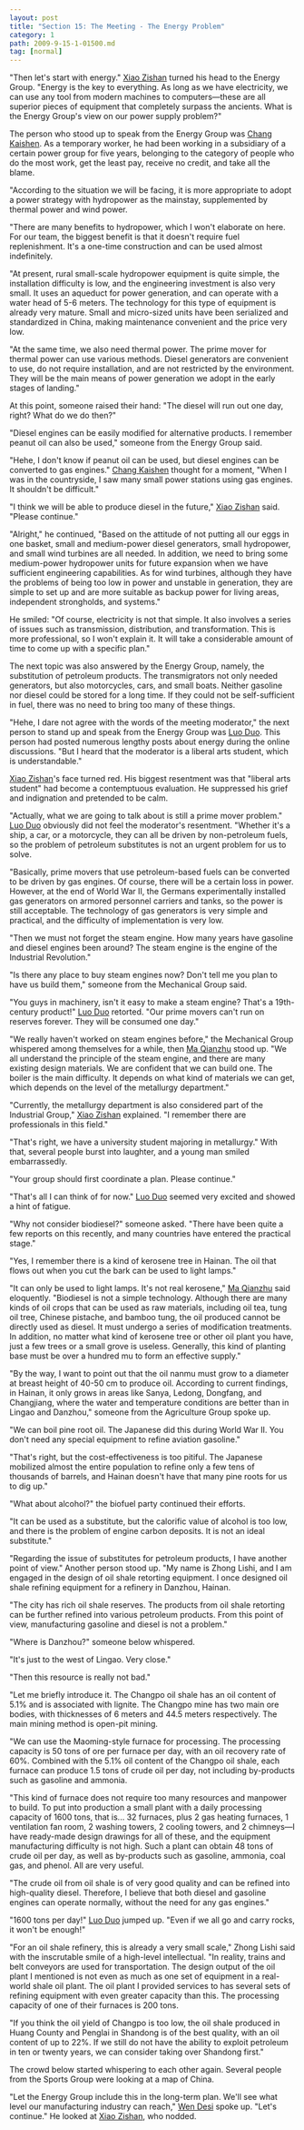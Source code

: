 ```yaml
---
layout: post
title: "Section 15: The Meeting - The Energy Problem"
category: 1
path: 2009-9-15-1-01500.md
tag: [normal]
---
```


"Then let's start with energy." [Xiao Zishan][y001] turned his head to the Energy Group. "Energy is the key to everything. As long as we have electricity, we can use any tool from modern machines to computers—these are all superior pieces of equipment that completely surpass the ancients. What is the Energy Group's view on our power supply problem?"

The person who stood up to speak from the Energy Group was [Chang Kaishen][y010]. As a temporary worker, he had been working in a subsidiary of a certain power group for five years, belonging to the category of people who do the most work, get the least pay, receive no credit, and take all the blame.

"According to the situation we will be facing, it is more appropriate to adopt a power strategy with hydropower as the mainstay, supplemented by thermal power and wind power.

"There are many benefits to hydropower, which I won't elaborate on here. For our team, the biggest benefit is that it doesn't require fuel replenishment. It's a one-time construction and can be used almost indefinitely.

"At present, rural small-scale hydropower equipment is quite simple, the installation difficulty is low, and the engineering investment is also very small. It uses an aqueduct for power generation, and can operate with a water head of 5-6 meters. The technology for this type of equipment is already very mature. Small and micro-sized units have been serialized and standardized in China, making maintenance convenient and the price very low.

"At the same time, we also need thermal power. The prime mover for thermal power can use various methods. Diesel generators are convenient to use, do not require installation, and are not restricted by the environment. They will be the main means of power generation we adopt in the early stages of landing."

At this point, someone raised their hand: "The diesel will run out one day, right? What do we do then?"

"Diesel engines can be easily modified for alternative products. I remember peanut oil can also be used," someone from the Energy Group said.

"Hehe, I don't know if peanut oil can be used, but diesel engines can be converted to gas engines." [Chang Kaishen][y010] thought for a moment, "When I was in the countryside, I saw many small power stations using gas engines. It shouldn't be difficult."

"I think we will be able to produce diesel in the future," [Xiao Zishan][y001] said. "Please continue."

"Alright," he continued, "Based on the attitude of not putting all our eggs in one basket, small and medium-power diesel generators, small hydropower, and small wind turbines are all needed. In addition, we need to bring some medium-power hydropower units for future expansion when we have sufficient engineering capabilities. As for wind turbines, although they have the problems of being too low in power and unstable in generation, they are simple to set up and are more suitable as backup power for living areas, independent strongholds, and systems."

He smiled: "Of course, electricity is not that simple. It also involves a series of issues such as transmission, distribution, and transformation. This is more professional, so I won't explain it. It will take a considerable amount of time to come up with a specific plan."

The next topic was also answered by the Energy Group, namely, the substitution of petroleum products. The transmigrators not only needed generators, but also motorcycles, cars, and small boats. Neither gasoline nor diesel could be stored for a long time. If they could not be self-sufficient in fuel, there was no need to bring too many of these things.

"Hehe, I dare not agree with the words of the meeting moderator," the next person to stand up and speak from the Energy Group was [Luo Duo][y011]. This person had posted numerous lengthy posts about energy during the online discussions. "But I heard that the moderator is a liberal arts student, which is understandable."

[Xiao Zishan][y001]'s face turned red. His biggest resentment was that "liberal arts student" had become a contemptuous evaluation. He suppressed his grief and indignation and pretended to be calm.

"Actually, what we are going to talk about is still a prime mover problem." [Luo Duo][y011] obviously did not feel the moderator's resentment. "Whether it's a ship, a car, or a motorcycle, they can all be driven by non-petroleum fuels, so the problem of petroleum substitutes is not an urgent problem for us to solve.

"Basically, prime movers that use petroleum-based fuels can be converted to be driven by gas engines. Of course, there will be a certain loss in power. However, at the end of World War II, the Germans experimentally installed gas generators on armored personnel carriers and tanks, so the power is still acceptable. The technology of gas generators is very simple and practical, and the difficulty of implementation is very low.

"Then we must not forget the steam engine. How many years have gasoline and diesel engines been around? The steam engine is the engine of the Industrial Revolution."

"Is there any place to buy steam engines now? Don't tell me you plan to have us build them," someone from the Mechanical Group said.

"You guys in machinery, isn't it easy to make a steam engine? That's a 19th-century product!" [Luo Duo][y011] retorted. "Our prime movers can't run on reserves forever. They will be consumed one day."

"We really haven't worked on steam engines before," the Mechanical Group whispered among themselves for a while, then [Ma Qianzhu][y005] stood up. "We all understand the principle of the steam engine, and there are many existing design materials. We are confident that we can build one. The boiler is the main difficulty. It depends on what kind of materials we can get, which depends on the level of the metallurgy department."

"Currently, the metallurgy department is also considered part of the Industrial Group," [Xiao Zishan][y001] explained. "I remember there are professionals in this field."

"That's right, we have a university student majoring in metallurgy." With that, several people burst into laughter, and a young man smiled embarrassedly.

"Your group should first coordinate a plan. Please continue."

"That's all I can think of for now." [Luo Duo][y011] seemed very excited and showed a hint of fatigue.

"Why not consider biodiesel?" someone asked. "There have been quite a few reports on this recently, and many countries have entered the practical stage."

"Yes, I remember there is a kind of kerosene tree in Hainan. The oil that flows out when you cut the bark can be used to light lamps."

"It can only be used to light lamps. It's not real kerosene," [Ma Qianzhu][y005] said eloquently. "Biodiesel is not a simple technology. Although there are many kinds of oil crops that can be used as raw materials, including oil tea, tung oil tree, Chinese pistache, and bamboo tung, the oil produced cannot be directly used as diesel. It must undergo a series of modification treatments. In addition, no matter what kind of kerosene tree or other oil plant you have, just a few trees or a small grove is useless. Generally, this kind of planting base must be over a hundred mu to form an effective supply."

"By the way, I want to point out that the oil nanmu must grow to a diameter at breast height of 40-50 cm to produce oil. According to current findings, in Hainan, it only grows in areas like Sanya, Ledong, Dongfang, and Changjiang, where the water and temperature conditions are better than in Lingao and Danzhou," someone from the Agriculture Group spoke up.

"We can boil pine root oil. The Japanese did this during World War II. You don't need any special equipment to refine aviation gasoline."

"That's right, but the cost-effectiveness is too pitiful. The Japanese mobilized almost the entire population to refine only a few tens of thousands of barrels, and Hainan doesn't have that many pine roots for us to dig up."

"What about alcohol?" the biofuel party continued their efforts.

"It can be used as a substitute, but the calorific value of alcohol is too low, and there is the problem of engine carbon deposits. It is not an ideal substitute."

"Regarding the issue of substitutes for petroleum products, I have another point of view." Another person stood up. "My name is Zhong Lishi, and I am engaged in the design of oil shale retorting equipment. I once designed oil shale refining equipment for a refinery in Danzhou, Hainan.

"The city has rich oil shale reserves. The products from oil shale retorting can be further refined into various petroleum products. From this point of view, manufacturing gasoline and diesel is not a problem."

"Where is Danzhou?" someone below whispered.

"It's just to the west of Lingao. Very close."

"Then this resource is really not bad."

"Let me briefly introduce it. The Changpo oil shale has an oil content of 5.1% and is associated with lignite. The Changpo mine has two main ore bodies, with thicknesses of 6 meters and 44.5 meters respectively. The main mining method is open-pit mining.

"We can use the Maoming-style furnace for processing. The processing capacity is 50 tons of ore per furnace per day, with an oil recovery rate of 60%. Combined with the 5.1% oil content of the Changpo oil shale, each furnace can produce 1.5 tons of crude oil per day, not including by-products such as gasoline and ammonia.

"This kind of furnace does not require too many resources and manpower to build. To put into production a small plant with a daily processing capacity of 1600 tons, that is... 32 furnaces, plus 2 gas heating furnaces, 1 ventilation fan room, 2 washing towers, 2 cooling towers, and 2 chimneys—I have ready-made design drawings for all of these, and the equipment manufacturing difficulty is not high. Such a plant can obtain 48 tons of crude oil per day, as well as by-products such as gasoline, ammonia, coal gas, and phenol. All are very useful.

"The crude oil from oil shale is of very good quality and can be refined into high-quality diesel. Therefore, I believe that both diesel and gasoline engines can operate normally, without the need for any gas engines."

"1600 tons per day!" [Luo Duo][y011] jumped up. "Even if we all go and carry rocks, it won't be enough!"

"For an oil shale refinery, this is already a very small scale," Zhong Lishi said with the inscrutable smile of a high-level intellectual. "In reality, trains and belt conveyors are used for transportation. The design output of the oil plant I mentioned is not even as much as one set of equipment in a real-world shale oil plant. The oil plant I provided services to has several sets of refining equipment with even greater capacity than this. The processing capacity of one of their furnaces is 200 tons.

"If you think the oil yield of Changpo is too low, the oil shale produced in Huang County and Penglai in Shandong is of the best quality, with an oil content of up to 22%. If we still do not have the ability to exploit petroleum in ten or twenty years, we can consider taking over Shandong first."

The crowd below started whispering to each other again. Several people from the Sports Group were looking at a map of China.

"Let the Energy Group include this in the long-term plan. We'll see what level our manufacturing industry can reach," [Wen Desi][y002] spoke up. "Let's continue." He looked at [Xiao Zishan][y001], who nodded.

[y001]: /characters/y001 "萧子山"
[y002]: /characters/y002 "文德嗣"
[y005]: /characters/y005 "马千瞩"
[y010]: /characters/y010 "常凯申"
[y011]: /characters/y011 "罗铎"